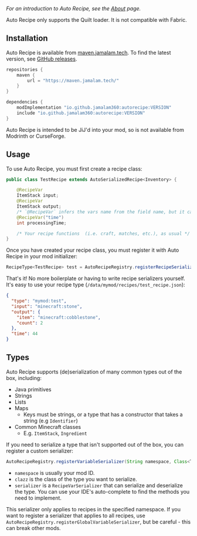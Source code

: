 _For an introduction to Auto Recipe, see the [About](about.md) page._

Auto Recipe only supports the Quilt loader. It is not compatible with Fabric.

## Installation

Auto Recipe is available from [maven.jamalam.tech](https://maven.jamalam.tech/).
To find the latest version, see
[GitHub releases](https://github.com/JamCoreModding/auto-recipe).

```groovy
repositories {
    maven {
        url = "https://maven.jamalam.tech/"
    }
}

dependencies {
    modImplementation "io.github.jamalam360:autorecipe:VERSION"
    include "io.github.jamalam360:autorecipe:VERSION"
}
```

Auto Recipe is intended to be JiJ'd into your mod, so is not available from
Modrinth or CurseForge.

## Usage

To use Auto Recipe, you must first create a recipe class:

```java
public class TestRecipe extends AutoSerializedRecipe<Inventory> {

    @RecipeVar
    ItemStack input;
    @RecipeVar
    ItemStack output;
    /* `@RecipeVar` infers the vars name from the field name, but it can be explicitly specified:  */
    @RecipeVar("time")
    int processingTime;

    /* Your recipe functions  (i.e. craft, matches, etc.), as usual */
}
```

Once you have created your recipe class, you must register it with Auto Recipe
in your mod initializer:

```java
RecipeType<TestRecipe> test = AutoRecipeRegistry.registerRecipeSerializer(new Identifier("mymod","test"), TestRecipe::new);
```

That's it! No more boilerplate or having to write recipe serializers yourself.
It's easy to use your recipe type (`/data/mymod/recipes/test_recipe.json`):

```json
{
  "type": "mymod:test",
  "input": "minecraft:stone",
  "output": {
    "item": "minecraft:cobblestone",
    "count": 2
  },
  "time": 44
}
```

## Types

Auto Recipe supports (de)serialization of many common types out of the box,
including:

- Java primitives
- Strings
- Lists
- Maps
  - Keys must be strings, or a type that has a constructor that takes a string
    (e.g `Identifier`)
- Common Minecraft classes
  - E.g. `ItemStack`, `Ingredient`

If you need to serialize a type that isn't supported out of the box, you can
register a custom serializer:

```java
AutoRecipeRegistry.registerVariableSerializer(String namespace, Class<T> clazz, RecipeVarSerializer<T> serializer)
```

- `namespace` is usually your mod ID.
- `clazz` is the class of the type you want to serialize.
- `serializer` is a `RecipeVarSerializer` that can serialize and deserialize the
  type. You can use your IDE's auto-complete to find the methods you need to
  implement.

This serializer only applies to recipes in the specified namespace. If you want
to register a serializer that applies to all recipes, use
`AutoRecipeRegistry.registerGlobalVariableSerializer`, but be careful - this can
break other mods.
